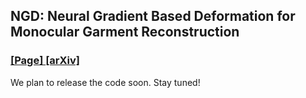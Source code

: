 ## NGD: Neural Gradient Based Deformation for Monocular Garment Reconstruction
### [ [Page] ](https://astonishingwolf.github.io/paper_pages/NGD/)  [ [arXiv] ]([https://arxiv.org/pdf/1904.01786](https://arxiv.org/pdf/2508.17712))  

We plan to release the code soon. Stay tuned!
